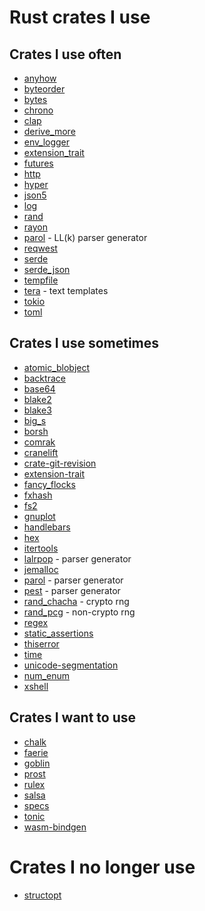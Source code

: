 # Rust crates I use

## Crates I use often

- [anyhow](https://crates.io/crates/anyhow)
- [byteorder](https://crates.io/crates/byteorder)
- [bytes](https://crates.io/crates/bytes)
- [chrono](https://crates.io/crates/chrono)
- [clap](https://crates.io/crates/clap)
- [derive_more](https://crates.io/crates/derive_more)
- [env_logger](https://crates.io/crates/env_logger)
- [extension_trait](https://crates.io/crates/extension-trait)
- [futures](https://crates.io/crates/futures)
- [http](https://crates.io/crates/http)
- [hyper](https://crates.io/crates/hyper)
- [json5](https://crates.io/crates/json5)
- [log](https://crates.io/crates/log)
- [rand](https://crates.io/crates/rand)
- [rayon](https://crates.io/crates/rayon)
- [parol](https://crates.io/crates/parol) - LL(k) parser generator
- [reqwest](https://crates.io/crates/reqwest)
- [serde](https://crates.io/crates/serde)
- [serde_json](https://crates.io/crates/serde_json)
- [tempfile](https://crates.io/crates/tempfile)
- [tera](https://crates.io/crates/tera) - text templates
- [tokio](https://crates.io/crates/tokio)
- [toml](https://crates.io/crates/toml)


## Crates I use sometimes

- [atomic_blobject](https://crates.io/crates/atomic_blobject)
- [backtrace](https://crates.io/crates/backtrace)
- [base64](https://crates.io/crates/base64)
- [blake2](https://crates.io/crates/blake2)
- [blake3](https://crates.io/crates/blake3)
- [big_s](https://crates.io/crates/big_s)
- [borsh](https://crates.io/crates/borsh)
- [comrak](https://crates.io/crates/comrak)
- [cranelift](https://crates.io/crates/cranelift)
- [crate-git-revision](https://crates.io/crates/crate-git-revision)
- [extension-trait](https://crates.io/crates/extension-trait)
- [fancy_flocks](https://crates.io/crates/fancy_flocks)
- [fxhash](https://crates.io/crates/fxhash)
- [fs2](https://crates.io/crates/fs2)
- [gnuplot](https://crates.io/crates/gnuplot)
- [handlebars](https://crates.io/crates/handlebars)
- [hex](https://crates.io/crates/hex)
- [itertools](https://crates.io/crates/itertools)
- [lalrpop](https://crates.io/crates/lalrpop) - parser generator
- [jemalloc](https://crates.io/crates/jemallocator)
- [parol](https://crates.io/crates/parol) - parser generator
- [pest](https://crates.io/crates/pest) - parser generator
- [rand_chacha](https://crates.io/crates/rand_chacha) - crypto rng
- [rand_pcg](https://crates.io/crates/rand_pcg) - non-crypto rng
- [regex](https://crates.io/crates/regex)
- [static_assertions](https://crates.io/crates/static_assertions)
- [thiserror](https://crates.io/crates/thiserror)
- [time](https://crates.io/time)
- [unicode-segmentation](https://crates.io/crates/unicode-segmentation)
- [num_enum](https://crates.io/crates/num_enum)
- [xshell](https://crates.io/crates/xshell)


## Crates I want to use

- [chalk](https://github.com/rust-lang/chalk)
- [faerie](https://crates.io/crates/faerie)
- [goblin](https://crates.io/crates/goblin)
- [prost](https://crates.io/crates/prost)
- [rulex](https://crates.io/crates/rulex)
- [salsa](https://crates.io/crates/salsa)
- [specs](https://crates.io/crates/specs)
- [tonic](https://crates.io/crates/tonic)
- [wasm-bindgen](https://crates.io/crates/wasm-bindgen)

# Crates I no longer use

- [structopt](https://crates.io/crates/anyhow)
